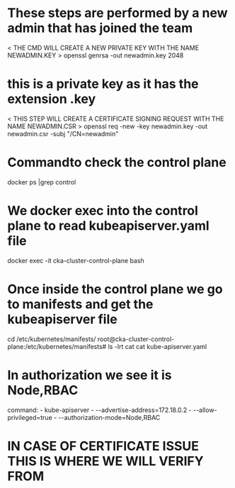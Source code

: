 # These steps are performed by a new admin that has joined the team
< THE CMD WILL CREATE A NEW PRIVATE KEY WITH THE NAME NEWADMIN.KEY >
openssl genrsa -out newadmin.key 2048 

# this is a private key as it has the extension .key
< THIS STEP WILL CREATE A CERTIFICATE SIGNING REQUEST WITH THE NAME NEWADMIN.CSR > 
openssl req -new -key newadmin.key -out newadmin.csr -subj "/CN=newadmin"

# Commandto check the control plane
docker ps |grep control

# We docker exec into the control plane to read kubeapiserver.yaml file
docker exec -it cka-cluster-control-plane bash

# Once inside the control plane we go to manifests and get the kubeapiserver file
cd /etc/kubernetes/manifests/
root@cka-cluster-control-plane:/etc/kubernetes/manifests# ls -lrt
cat cat kube-apiserver.yaml

# In authorization we see it is Node,RBAC
 command:
    - kube-apiserver
    - --advertise-address=172.18.0.2
    - --allow-privileged=true
    - --authorization-mode=Node,RBAC

# IN CASE OF CERTIFICATE ISSUE THIS IS WHERE WE WILL VERIFY FROM